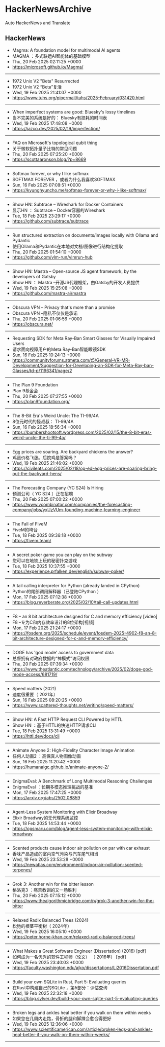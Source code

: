 # HackerNewsArchive
Auto HackerNews and Translate

## HackerNews
* Magma: A foundation model for multimodal AI agents
* MAGMA ：多式联运AI智能体的基础模型
* Thu, 20 Feb 2025 02:11:25 +0000
* https://microsoft.github.io/Magma/
----
* 1972 Unix V2 "Beta" Resurrected
* 1972 Unix V2 “Beta”复活
* Wed, 19 Feb 2025 21:41:07 +0000
* https://www.tuhs.org/pipermail/tuhs/2025-February/031420.html
----
* When imperfect systems are good: Bluesky's lossy timelines
* 当不完美的系统是好的： Bluesky有损耗的时间表
* Wed, 19 Feb 2025 17:48:08 +0000
* https://jazco.dev/2025/02/19/imperfection/
----
* FAQ on Microsoft's topological qubit thing
* 关于微软拓扑量子比特的常见问题
* Thu, 20 Feb 2025 07:25:20 +0000
* https://scottaaronson.blog/?p=8669
----
* Softmax forever, or why I like softmax
* SOFTMAX FOREVER ，或者为什么我喜欢SOFTMAX
* Sun, 16 Feb 2025 07:08:51 +0000
* https://kyunghyuncho.me/softmax-forever-or-why-i-like-softmax/
----
* Show HN: Subtrace – Wireshark for Docker Containers
* 显示HN ： Subtrace – Docker容器的Wireshark
* Tue, 18 Feb 2025 23:29:17 +0000
* https://github.com/subtrace/subtrace
----
* Run structured extraction on documents/images locally with Ollama and Pydantic
* 使用Ollama和Pydantic在本地对文档/图像进行结构化提取
* Thu, 20 Feb 2025 01:54:10 +0000
* https://github.com/vlm-run/vlmrun-hub
----
* Show HN: Mastra – Open-source JS agent framework, by the developers of Gatsby
* Show HN ： Mastra –开源JS代理框架，由Gatsby的开发人员提供
* Wed, 19 Feb 2025 15:25:08 +0000
* https://github.com/mastra-ai/mastra
----
* Obscura VPN – Privacy that's more than a promise
* Obscura VPN –隐私不仅仅是承诺
* Thu, 20 Feb 2025 01:06:56 +0000
* https://obscura.net/
----
* Requesting SDK for Meta Ray-Ban Smart Glasses for Visually Impaired Users
* 请求面向视障用户的Meta Ray-Ban智能眼镜SDK
* Sun, 16 Feb 2025 10:24:13 +0000
* https://communityforums.atmeta.com/t5/General-VR-MR-Development/Suggestion-for-Developing-an-SDK-for-Meta-Ray-ban-Glasses/td-p/1196341/page/2
----
* The Plan 9 Foundation
* Plan 9基金会
* Thu, 20 Feb 2025 07:27:55 +0000
* https://plan9foundation.org/
----
* The 8-Bit Era's Weird Uncle: The TI-99/4A
* 8位元时代的怪叔叔： TI-99/4A
* Sun, 16 Feb 2025 18:56:34 +0000
* https://bumbershootsoft.wordpress.com/2025/02/15/the-8-bit-eras-weird-uncle-the-ti-99-4a/
----
* Egg prices are soaring. Are backyard chickens the answer?
* 鸡蛋价格飞涨。后院鸡是答案吗？
* Wed, 19 Feb 2025 21:46:02 +0000
* https://civileats.com/2025/02/18/op-ed-egg-prices-are-soaring-bring-out-the-backyard-hens/
----
* The Forecasting Company (YC S24) Is Hiring
* 预测公司（ YC S24 ）正在招聘
* Thu, 20 Feb 2025 07:00:22 +0000
* https://www.ycombinator.com/companies/the-forecasting-company/jobs/yxUzVUm-founding-machine-learning-engineer
----
* The Fall of FiveM
* FiveM的垮台
* Tue, 18 Feb 2025 09:36:18 +0000
* https://fivem.team/
----
* A secret poker game you can play on the subway
* 您可以在地铁上玩的秘密扑克游戏
* Tue, 18 Feb 2025 10:37:55 +0000
* https://experience.prfalken.dev/english/subway-poker/
----
* A tail calling interpreter for Python (already landed in CPython)
* Python的尾部调用解释器（已登陆CPython ）
* Mon, 17 Feb 2025 07:12:38 +0000
* https://blog.reverberate.org/2025/02/10/tail-call-updates.html
----
* F8 – an 8 bit architecture designed for C and memory efficiency [video]
* F8 –专为C和内存效率设计的8位架构[视频]
* Mon, 17 Feb 2025 21:24:17 +0000
* https://fosdem.org/2025/schedule/event/fosdem-2025-4902-f8-an-8-bit-architecture-designed-for-c-and-memory-efficiency/
----
* DOGE has 'god mode' access to government data
* 总督拥有对政府数据的“神模式”访问权限
* Thu, 20 Feb 2025 07:36:34 +0000
* https://www.theatlantic.com/technology/archive/2025/02/doge-god-mode-access/681719/
----
* Speed matters (2021)
* 速度很重要（ 2021年）
* Sun, 16 Feb 2025 08:20:25 +0000
* https://www.scattered-thoughts.net/writing/speed-matters/
----
* Show HN: A Fast HTTP Request CLI Powered by HTTL
* Show HN ：基于HTTL的快速HTTP请求CLI
* Tue, 18 Feb 2025 13:31:49 +0000
* https://httl.dev/docs/cli
----
* Animate Anyone 2: High-Fidelity Character Image Animation
* 任何人动画2 ：高保真人物图像动画
* Sun, 16 Feb 2025 11:20:42 +0000
* https://humanaigc.github.io/animate-anyone-2/
----
* EnigmaEval: A Benchmark of Long Multimodal Reasoning Challenges
* EnigmaEval ：长期多模态推理挑战的基准
* Mon, 17 Feb 2025 17:47:25 +0000
* https://arxiv.org/abs/2502.08859
----
* Agent-Less System Monitoring with Elixir Broadway
* Elixir Broadway的无代理系统监控
* Tue, 18 Feb 2025 14:53:44 +0000
* https://opsmaru.com/blog/agent-less-system-monitoring-with-elixir-broadway
----
* Scented products cause indoor air pollution on par with car exhaust
* 香味产品造成的室内空气污染与汽车尾气相当
* Wed, 19 Feb 2025 23:53:28 +0000
* https://newatlas.com/environment/indoor-air-pollution-scented-terpenes/
----
* Grok 3: Another win for the bitter lesson
* 格洛克3 ：痛苦教训的又一场胜利
* Thu, 20 Feb 2025 07:15:12 +0000
* https://www.thealgorithmicbridge.com/p/grok-3-another-win-for-the-bitter
----
* Relaxed Radix Balanced Trees (2024)
* 松弛的根茎平衡树（ 2024年）
* Wed, 19 Feb 2025 16:05:10 +0000
* https://peter.horne-khan.com/relaxed-radix-balanced-trees/
----
* What Makes a Great Software Engineer (Dissertation) (2016) [pdf]
* 如何成为一名优秀的软件工程师（论文） （ 2016年） [pdf]
* Wed, 19 Feb 2025 23:40:03 +0000
* https://faculty.washington.edu/ajko/dissertations/Li2016Dissertation.pdf
----
* Build your own SQLite in Rust, Part 5: Evaluating queries
* 在Rust中构建自己的SQLite ，第5部分：评估查询
* Wed, 19 Feb 2025 22:32:18 +0000
* https://blog.sylver.dev/build-your-own-sqlite-part-5-evaluating-queries
----
* Broken legs and ankles heal better if you walk on them within weeks
* 如果您在几周内走路，骨折的腿和脚踝会愈合得更好
* Wed, 19 Feb 2025 12:36:06 +0000
* https://www.scientificamerican.com/article/broken-legs-and-ankles-heal-better-if-you-walk-on-them-within-weeks/
----

